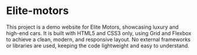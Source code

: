 # Elite-motors
This project is a demo website for Elite Motors, showcasing luxury and high-end cars. It is built with HTML5 and CSS3 only, using Grid and Flexbox to achieve a clean, modern, and responsive layout. No external frameworks or libraries are used, keeping the code lightweight and easy to understand.

